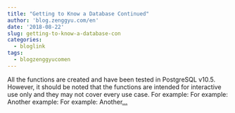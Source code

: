 ```yaml
---
title: "Getting to Know a Database Continued"
author: 'blog.zenggyu.com/en'
date: '2018-08-22'
slug: getting-to-know-a-database-con
categories:
  - bloglink
tags:
  - blogzenggyucomen
---
```


All the functions are created and have been tested in PostgreSQL v10.5. However, it should be noted that the functions are intended for interactive use only and they may not cover every use case. For example: For example: Another example: For example: Another[... <i class="fas fa-external-link-alt"></i>](https://blog.zenggyu.com/en/post/2018-08-22/getting-to-know-a-database-continued-a-showcase-of-some-custom-functions/)

